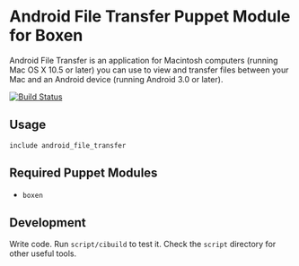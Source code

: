 # Android File Transfer Puppet Module for Boxen

Android File Transfer is an application for Macintosh computers (running Mac OS X 10.5 or later) you can use to view and transfer files between your Mac and an Android device (running Android 3.0 or later).

[![Build Status](https://travis-ci.org/singuerinc/puppet-android_file_transfer.png?branch=master)](https://travis-ci.org/singuerinc/puppet-android_file_transfer)

## Usage

```puppet
include android_file_transfer
```

## Required Puppet Modules

* `boxen`

## Development

Write code. Run `script/cibuild` to test it. Check the `script`
directory for other useful tools.
